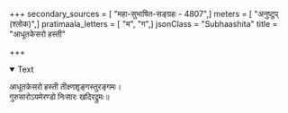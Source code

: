 +++
secondary_sources = [ "महा-सुभाषित-सङ्ग्रहः - 4807",]
meters = [ "अनुष्टुप् (श्लोक)",]
pratimaala_letters = [ "म", "ग",]
jsonClass = "Subhaashita"
title = "आधूतकेसरो हस्ती"

+++

<details open><summary>Text</summary>

आधूतकेसरो हस्ती तीक्ष्णशृङ्गस्तुरङ्गमः।  
गुरुसारोऽयमेरण्डो निःसारः खदिरद्रुमः॥
</details>
